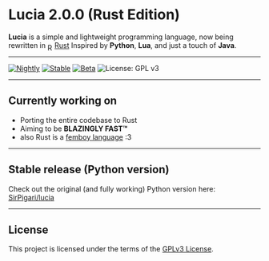 # Lucia 2.0.0 (Rust Edition)

**Lucia** is a simple and lightweight programming language, now being rewritten in <a href="https://www.rust-lang.org/"><img src="https://upload.wikimedia.org/wikipedia/commons/0/0f/Original_Ferris.svg" alt="Rust" style="height:1em; vertical-align: text-bottom; position: relative; top: 2px;"/>Rust</a>
Inspired by **Python**, **Lua**, and just a touch of **Java**.

---
[![Nightly](https://github.com/SirPigari/lucia-rust/actions/workflows/run-tests-nightly.yml/badge.svg?branch=main)](https://github.com/SirPigari/lucia-rust/actions/workflows/run-tests-nightly.yml)
[![Stable](https://github.com/SirPigari/lucia-rust/actions/workflows/run-tests-stable.yml/badge.svg?branch=main)](https://github.com/SirPigari/lucia-rust/actions/workflows/run-tests-stable.yml)
[![Beta](https://github.com/SirPigari/lucia-rust/actions/workflows/run-tests-beta.yml/badge.svg?branch=main)](https://github.com/SirPigari/lucia-rust/actions/workflows/run-tests-beta.yml)
![License: GPL v3](https://img.shields.io/badge/License-GPLv3-blue.svg)

---

## Currently working on

- Porting the entire codebase to Rust  
- Aiming to be **BLAZINGLY FAST™**  
- also Rust is a [femboy language](https://www.reddit.com/r/feminineboys/comments/j91rv7/comment/g8gk0fy/?context=3) :3

---

## Stable release (Python version)

Check out the original (and fully working) Python version here:  
[SirPigari/lucia](https://github.com/SirPigari/lucia)

---

## License

This project is licensed under the terms of the [GPLv3 License](LICENSE).
